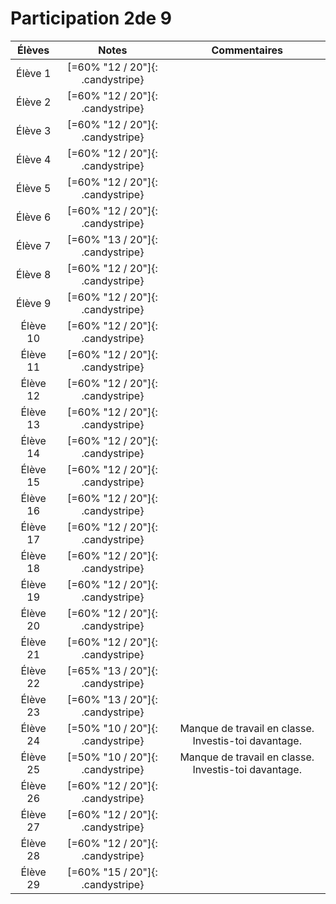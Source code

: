 # Participation 2de 9

<center class="tabnotes">

| Élèves   | Notes                            | Commentaires |
| :------: | :------------------------------: | :----------: |
| Élève 1  | [=60% "12 / 20"]{: .candystripe} |              |
| Élève 2  | [=60% "12 / 20"]{: .candystripe} |              |
| Élève 3  | [=60% "12 / 20"]{: .candystripe} |              |
| Élève 4  | [=60% "12 / 20"]{: .candystripe} |              |
| Élève 5  | [=60% "12 / 20"]{: .candystripe} |              |
| Élève 6  | [=60% "12 / 20"]{: .candystripe} |              |
| Élève 7  | [=60% "13 / 20"]{: .candystripe} |              |
| Élève 8  | [=60% "12 / 20"]{: .candystripe} |              |
| Élève 9  | [=60% "12 / 20"]{: .candystripe} |              |
| Élève 10 | [=60% "12 / 20"]{: .candystripe} |              |
| Élève 11 | [=60% "12 / 20"]{: .candystripe} |              |
| Élève 12 | [=60% "12 / 20"]{: .candystripe} |              |
| Élève 13 | [=60% "12 / 20"]{: .candystripe} |              |
| Élève 14 | [=60% "12 / 20"]{: .candystripe} |              |
| Élève 15 | [=60% "12 / 20"]{: .candystripe} |              |
| Élève 16 | [=60% "12 / 20"]{: .candystripe} |              |
| Élève 17 | [=60% "12 / 20"]{: .candystripe} |              |
| Élève 18 | [=60% "12 / 20"]{: .candystripe} |              |
| Élève 19 | [=60% "12 / 20"]{: .candystripe} |              |
| Élève 20 | [=60% "12 / 20"]{: .candystripe} |              |
| Élève 21 | [=60% "12 / 20"]{: .candystripe} |              |
| Élève 22 | [=65% "13 / 20"]{: .candystripe} |              |
| Élève 23 | [=60% "13 / 20"]{: .candystripe} |              |
| Élève 24 | [=50% "10 / 20"]{: .candystripe} | Manque de travail en classe. Investis-toi davantage. |
| Élève 25 | [=50% "10 / 20"]{: .candystripe} | Manque de travail en classe. Investis-toi davantage. |
| Élève 26 | [=60% "12 / 20"]{: .candystripe} |              |
| Élève 27 | [=60% "12 / 20"]{: .candystripe} |              |
| Élève 28 | [=60% "12 / 20"]{: .candystripe} |              |
| Élève 29 | [=60% "15 / 20"]{: .candystripe} |              |

</center>